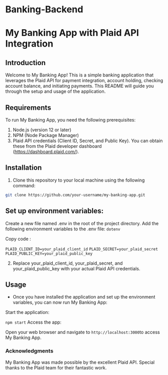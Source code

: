 
# Banking-Backend

# My Banking App with Plaid API Integration

## Introduction

Welcome to My Banking App! This is a simple banking application that leverages the Plaid API for payment integration, account holding, checking account balance, and initiating payments. This README will guide you through the setup and usage of the application.

## Requirements

To run My Banking App, you need the following prerequisites:

1. Node.js (version 12 or later)
2. NPM (Node Package Manager)
3. Plaid API credentials (Client ID, Secret, and Public Key). You can obtain these from the Plaid developer dashboard (https://dashboard.plaid.com/).

## Installation

1. Clone this repository to your local machine using the following command:

```bash
git clone https://github.com/your-username/my-banking-app.git
```

## Set up environment variables:

Create a new file named .env in the root of the project directory.
Add the following environment variables to the .env file:
```dotenv```

Copy code :

```PLAID_CLIENT_ID=your_plaid_client_id```
```PLAID_SECRET=your_plaid_secret```
```PLAID_PUBLIC_KEY=your_plaid_public_key```

2. Replace your_plaid_client_id, your_plaid_secret, and your_plaid_public_key with your actual Plaid API credentials.

## Usage

  * Once you have installed the application and set up the environment variables, you can now run My Banking App:

Start the application:

```npm start```
Access the app:

Open your web browser and navigate to ```http://localhost:3000```to access My Banking App.

### Acknowledgments

My Banking App was made possible by the excellent Plaid API. Special thanks to the Plaid team for their fantastic work.
